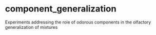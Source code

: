 component_generalization
========================

Experiments addressing the role of odorous components in the olfactory generalization of mixtures
